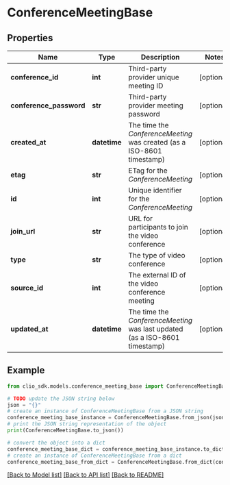 # ConferenceMeetingBase


## Properties

Name | Type | Description | Notes
------------ | ------------- | ------------- | -------------
**conference_id** | **int** | Third-party provider unique meeting ID | [optional] 
**conference_password** | **str** | Third-party provider meeting password | [optional] 
**created_at** | **datetime** | The time the *ConferenceMeeting* was created (as a ISO-8601 timestamp) | [optional] 
**etag** | **str** | ETag for the *ConferenceMeeting* | [optional] 
**id** | **int** | Unique identifier for the *ConferenceMeeting* | [optional] 
**join_url** | **str** | URL for participants to join the video conference | [optional] 
**type** | **str** | The type of video conference | [optional] 
**source_id** | **int** | The external ID of the video conference meeting | [optional] 
**updated_at** | **datetime** | The time the *ConferenceMeeting* was last updated (as a ISO-8601 timestamp) | [optional] 

## Example

```python
from clio_sdk.models.conference_meeting_base import ConferenceMeetingBase

# TODO update the JSON string below
json = "{}"
# create an instance of ConferenceMeetingBase from a JSON string
conference_meeting_base_instance = ConferenceMeetingBase.from_json(json)
# print the JSON string representation of the object
print(ConferenceMeetingBase.to_json())

# convert the object into a dict
conference_meeting_base_dict = conference_meeting_base_instance.to_dict()
# create an instance of ConferenceMeetingBase from a dict
conference_meeting_base_from_dict = ConferenceMeetingBase.from_dict(conference_meeting_base_dict)
```
[[Back to Model list]](../README.md#documentation-for-models) [[Back to API list]](../README.md#documentation-for-api-endpoints) [[Back to README]](../README.md)


